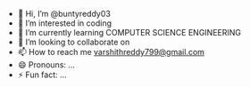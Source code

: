 - 👋 Hi, I’m @buntyreddy03
- 👀 I’m interested in coding 
- 🌱 I’m currently learning COMPUTER SCIENCE ENGINEERING
- 💞️ I’m looking to collaborate on 
- 📫 How to reach me varshithreddy799@gmail.com
- 😄 Pronouns: ...
- ⚡ Fun fact: ...

<!---
buntyreddy03/buntyreddy03 is a ✨ special ✨ repository because its `README.md` (this file) appears on your GitHub profile.
You can click the Preview link to take a look at your changes.
--->
